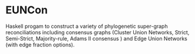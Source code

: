 # EUNCon
Haskell progam to construct a variety of phylogenetic super-graph reconciliations including consensus graphs (Cluster Union Networks, Strict, Semi-Strict, Majority-rule, Adams II consensus ) and Edge Union Networks (with edge fraction options).

